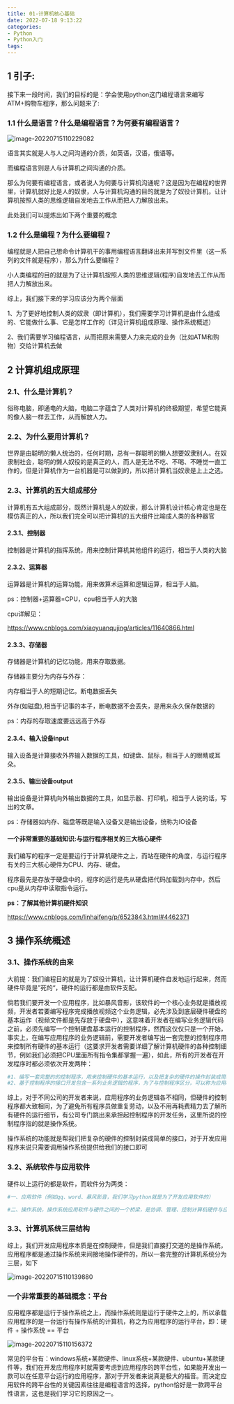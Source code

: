 ```yaml
---
title: 01-计算机核心基础
date: 2022-07-18 9:13:22
categories:
- Python
- Python入门
tags:
---
```




## 1 引子:

接下来一段时间，我们的目标的是：学会使用python这门编程语言来编写ATM+购物车程序，那么问题来了:

### 1.1 什么是语言？什么是编程语言？为何要有编程语言？

![image-20220715110229082](../../../img/image-20220715110229082.png)

语言其实就是人与人之间沟通的介质，如英语，汉语，俄语等。

而编程语言则是人与计算机之间沟通的介质。

那么为何要有编程语言，或者说人为何要与计算机沟通呢？这是因为在编程的世界里，计算机就好比是人的奴隶，人与计算机沟通的目的就是为了奴役计算机，让计算机按照人类的思维逻辑自发地去工作从而把人力解放出来。

此处我们可以提炼出如下两个重要的概念

### 1.2 什么是编程？为什么要编程？

编程就是人把自己想命令计算机干的事用编程语言翻译出来并写到文件里（这一系列的文件就是程序），那么为什么要编程？

小人类编程的目的就是为了让计算机按照人类的思维逻辑(程序)自发地去工作从而把人力解放出来。

综上，我们接下来的学习应该分为两个层面

1、为了更好地控制人类的奴隶（即计算机），我们需要学习计算机是由什么组成的、它能做什么事、它是怎样工作的（详见计算机组成原理、操作系统概述）

2、我们需要学习编程语言，从而把原来需要人力来完成的业务（比如ATM和购物）交给计算机去做



## 2 计算机组成原理

### 2.1、什么是计算机？

俗称电脑，即通电的大脑，电脑二字蕴含了人类对计算机的终极期望，希望它能真的像人脑一样去工作，从而解放人力。

### 2.2、为什么要用计算机？

世界是由聪明的懒人统治的，任何时期，总有一群聪明的懒人想要奴隶别人。在奴隶制社会，聪明的懒人奴役的是真正的人，而人是无法不吃、不喝、不睡觉一直工作的，但是计算机作为一台机器是可以做到的，所以把计算机当奴隶是上上之选。

### 2.3、计算机的五大组成部分

计算机有五大组成部分，既然计算机是人的奴隶，那么计算机设计核心肯定也是在模仿真正的人，所以我们完全可以把计算机的五大组件比喻成人类的各种器官

#### 2.3.1、控制器

控制器是计算机的指挥系统，用来控制计算机其他组件的运行，相当于人类的大脑

#### 2.3.2、运算器

运算器是计算机的运算功能，用来做算术运算和逻辑运算，相当于人脑。

ps：控制器+运算器=CPU，cpu相当于人的大脑

cpu详解见：

https://www.cnblogs.com/xiaoyuanqujing/articles/11640866.html

#### 2.3.3、存储器

存储器是计算机的记忆功能，用来存取数据。

存储器主要分为内存与外存：

 内存相当于人的短期记忆。断电数据丢失

 外存(如磁盘),相当于记事的本子，断电数据不会丢失，是用来永久保存数据的

 ps：内存的存取速度要远远高于外存

#### 2.3.4、输入设备input

输入设备是计算接收外界输入数据的工具，如键盘、鼠标，相当于人的眼睛或耳朵。

#### 2.3.5、输出设备output

输出设备是计算机向外输出数据的工具，如显示器、打印机，相当于人说的话，写出的文章。

ps：存储器如内存、磁盘等既是输入设备又是输出设备，统称为IO设备

#### 一个非常重要的基础知识:与运行程序相关的三大核心硬件

我们编写的程序一定是要运行于计算机硬件之上，而站在硬件的角度，与运行程序有关的三大核心硬件为CPU、内存、硬盘。

程序最先是存放于硬盘中的，程序的运行是先从硬盘把代码加载到内存中，然后cpu是从内存中读取指令运行。

**ps：了解其他计算机硬件知识**

https://www.cnblogs.com/linhaifeng/p/6523843.html#4462371



## 3 操作系统概述

### 3.1、操作系统的由来

 大前提：我们编程目的就是为了奴役计算机，让计算机硬件自发地运行起来，然而硬件毕竟是”死的“，硬件的运行都是由软件支配。

 倘若我们要开发一个应用程序，比如暴风音影，该软件的一个核心业务就是播放视频，开发者若要编写程序完成播放视频这个业务逻辑，必先涉及到底层硬件硬盘的基本运作（视频文件都是先存放于硬盘中），这意味着开发者在编写业务逻辑代码之前，必须先编写一个控制硬盘基本运行的控制程序，然而这仅仅只是一个开始，事实上，在编写应用程序的业务逻辑前，需要开发者编写出一套完整的控制程序用来控制所有硬件的基本运行（这要求开发者需要详细了解计算机硬件的各种控制细节，例如我们必须把CPU里面所有指令集都掌握一遍），如此，所有的开发者在开发程序时都必须依次开发两种：

```python
#1、编写一套完整的的控制程序，用来控制硬件的基本运行，以及把复杂的硬件的操作封装成简单的接口
#2、基于控制程序的接口开发包含一系列业务逻辑的程序，为了与控制程序区分，可以称为应用程序，以ATM这款应用程序为例，业务逻辑有提款、转账、查询余额等
```

 综上，对于不同公司的开发者来说，应用程序的业务逻辑各不相同，但硬件的控制程序都大致相同，为了避免所有程序员做重复劳动，以及不用再耗费精力去了解所有硬件的运行细节，有公司专门跳出来承担起控制程序的开发任务，这里所说的控制程序指的就是操作系统。

 操作系统的功能就是帮我们把复杂的硬件的控制封装成简单的接口，对于开发应用程序来说只需要调用操作系统提供给我们的接口即可

### 3.2、系统软件与应用软件

硬件以上运行的都是软件，而软件分为两类：

```python
#一、应用软件（例如qq、word、暴风影音，我们学习python就是为了开发应用软件的）

#二、操作系统，操作系统应用软件与硬件之间的一个桥梁，是协调、管理、控制计算机硬件与应用软件资源的控制程序。
```

### 3.3、计算机系统三层结构

综上，我们开发应用程序本质是在控制硬件，但是我们直接打交道的是操作系统，应用程序都是通过操作系统来间接地操作硬件的，所以一套完整的计算机系统分为三层，如下

![image-20220715110139880](../../../img/image-20220715110139880.png)

### 一个非常重要的基础概念：平台

应用程序都是运行于操作系统之上，而操作系统则是运行于硬件之上的，所以承载应用程序的是一台运行有操作系统的计算机，称之为应用程序的运行平台，即：硬件 + 操作系统 == 平台

![image-20220715110156372](../../../img/image-20220715110156372.png)

常见的平台有：windows系统+某款硬件、linux系统+某款硬件、ubuntu+某款硬件等，我们在开发应用程序时就需要考虑到应用程序的跨平台性，如果能开发出一款可以在任意平台运行的应用程序，那对于开发者来说真是极大的福音。而决定应用软件的跨平台性的关键因素往往是编程语言的选择，python恰好是一款跨平台性语言，这也是我们学习它的原因之一。